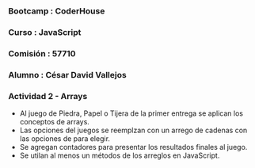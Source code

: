 ### Bootcamp : CoderHouse 
### Curso : JavaScript
### Comisión : 57710
### Alumno : César David Vallejos
### Actividad 2 - Arrays

- Al juego de Piedra, Papel o Tijera de la primer entrega se aplican los conceptos de arrays.
- Las opciones del juegos se reemplzan con un arrego de cadenas con las opciones de para elegir.
- Se agregan contadores para presentar los resultados finales al juego.
- Se utilan al menos un métodos de los arreglos en JavaScript.
